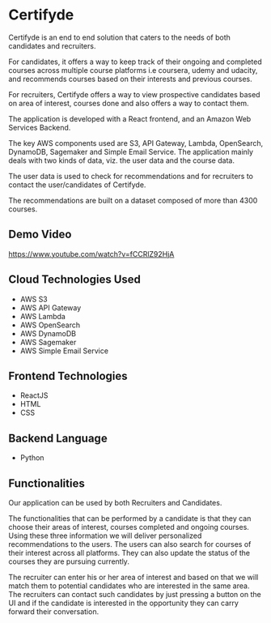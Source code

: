 # Certifyde

Certifyde is an end to end solution that caters to the needs of both candidates and recruiters. 

For candidates, it offers a way to keep track of their ongoing and completed courses across multiple course platforms i.e coursera, udemy and udacity, and recommends courses based on their interests and previous courses. 

For recruiters,  Certifyde offers a way to view prospective candidates based on area of interest, courses done and also offers a way to contact them. 

The application is developed with a React frontend, and an Amazon Web Services Backend. 

The key AWS components used are S3, API Gateway, Lambda, OpenSearch, DynamoDB, Sagemaker and Simple Email Service. The application mainly deals with two kinds of data, viz. the user data and the course data. 

The user data is used to check for recommendations and for recruiters to contact the user/candidates of Certifyde. 

The recommendations are built on a dataset composed of more than 4300 courses.

## Demo Video

https://www.youtube.com/watch?v=fCCRlZ92HjA

## Cloud Technologies Used
* AWS S3
* AWS API Gateway
* AWS Lambda
* AWS OpenSearch
* AWS DynamoDB
* AWS Sagemaker
* AWS Simple Email Service

## Frontend Technologies
* ReactJS
* HTML
* CSS

## Backend Language
* Python

## Functionalities

Our application can be used by both Recruiters and Candidates. 

The functionalities that can be performed by a candidate is that they can choose their areas of interest, courses completed and ongoing courses. Using these three information we will deliver personalized recommendations to the users. The users can also search for courses of their interest across all platforms. They can also update the status of the courses they are pursuing currently.

The recruiter can enter his or her area of interest and based on that we will match them to potential candidates who are interested in the same area. The recruiters can contact such candidates by just pressing a button on the UI and if the candidate is interested in the opportunity they can carry forward their conversation.

